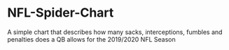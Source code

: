 # NFL-Spider-Chart
A simple chart that describes how many sacks, interceptions, fumbles and penalties does a QB allows for the 2019/2020 NFL Season
